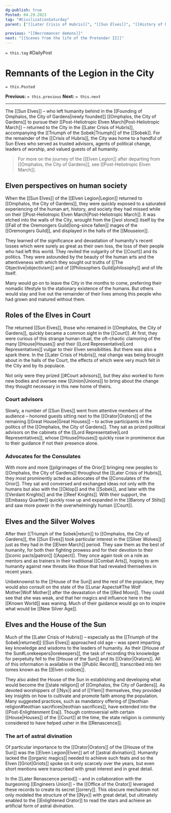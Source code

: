```yaml
---
dg-publish: true
Posted: 04.29.2023
tag: "#CivilizationSaturday"
parent: ["[[Later Crisis of Hubris]]", "[[Sun Elves]]", "[[History of human contact with the Orior]]", "[[Races of the Orior in the City]]"]

previous: "[[Necromancer demons]]"
next: "[[Scenes from the life of the Pretender II]]"
---
```

`= this.tag` #DailyPost 
# Remnants of the Legion in the City
`= this.Posted`

**Previous:** `= this.previous`
**Next:** `= this.next`

---

The [[Sun Elves]] – who left humanity behind in the [[Founding of Omphalos, the City of Gardens|newly founded]] [[Omphalos, the City of Gardens]] to pursue their [[Post-Heliotropic Elven March|Post-Heliotropic March]] – returned to the City in the [[Later Crisis of Hubris]], accompanying the [[Triumph of the Sobek|Triumph]] of the [[Sobek]]. For the remainder of the [[Crisis of Hubris]], the City was home to a handful of Sun Elves who served as trusted advisors, agents of political change, leaders of worship, and valued guests of all humanity.

> For more on the journey of the [[Elven Legion]] after departing from [[Omphalos, the City of Gardens]], see [[Post-Heliotropic Elven March]].

## Elven perspectives on human society

When the [[Sun Elves]] of the [[Elven Legion|Legion]] returned to [[Omphalos, the City of Gardens]], they were quickly exposed to a saturated experiencing of the human art, history, and society they had missed while on their [[Post-Heliotropic Elven March|Post-Heliotropic March]]. It was etched into the walls of the City, wrought from the [[wol stone]] itself by the [[Fall of the Oremongers Guild|long-since fallen]] mages of the [[Oremongers Guild]], and displayed in the halls of the [[Mouseion]].

They learned of the significance and devastation of humanity's recent losses which were surely as great as their own loss, the loss of their people who had left this world. They reviled the vulgarity of the [[Court]] and its politics. They were astounded by the beauty of the human arts and the attentiveness with which they sought out truths of [[The Objective|objectivism]] and of [[Philosophers Guild|philosophy]] and of life itself.

Many would go on to leave the City in the months to come, preferring their nomadic lifestyle to the stationary existence of the humans. But others would stay and live out the remainder of their lives among this people who had grown and matured without them.

## Roles of the Elves in Court

The returned [[Sun Elves]], those who remained in [[Omphalos, the City of Gardens]], quickly became a common sight in the [[Court]]. At first, they were curious of this strange human ritual, the oft-chaotic clamoring of the many [[House|Houses]] and their [[Lord Representative|Lord Representatives]] vulgar to their Elven sensibilities. But there was also a spark there. In the [[Later Crisis of Hubris]], real change was being brought about in the halls of the Court, the effects of which were very much felt in the City and by its populace.

Not only were they prized [[#Court advisors]], but they also worked to form new bodies and oversee new [[Union|Unions]] to bring about the change they thought necessary in this new home of theirs.

### Court advisors

Slowly, a number of [[Sun Elves]] went from attentive members of the audience – honored guests sitting next to the [[Orator|Orators]] of the remaining [[Great House|Great Houses]] – to active participants in the politics of the [[Omphalos, the City of Gardens]]. They sat as prized political advisors on the cabinets of the [[Lord Representative|Lord Representatives]], whose [[House|Houses]] quickly rose in prominence due to their guidance if not their presence alone.

### Advocates for the Consulates

With more and more [[pilgrimages of the Orior]] bringing new peoples to [[Omphalos, the City of Gardens]] throughout the [[Later Crisis of Hubris]], they most prominently acted as advocates of the [[Consulates of the Orior]]. They sat and conversed and exchanged ideas not only with the humans but also with the [[Oklop]] and the [[Sobek]], and later with the [[Verdant Knights]] and the [[Reef Knights]]. With their support, the [[Embassy Quarter]] quickly rose up and expanded in the [[Barony of Stilts]] and saw more power in the overwhelmingly human [[Court]].

## Elves and the Silver Wolves

After their [[Triumph of the Sobek|return]] to [[Omphalos, the City of Gardens]], the [[Sun Elves]] took particular interest in the [[Silver Wolves]] just as they had in the [[Elven March]] period. They saw them as the best of humanity, for both their fighting prowess and for their devotion to their [[iconic pacts|patron]] [[Aspect]]. They once again took on a role as mentors and as trainers in their traditional [[Combat Arts]], hoping to arm humanity against new threats like those that had revealed themselves in recent years.

Unbeknownst to the [[House of the Sun]] and the rest of the populace, they would also consult on the state of the [[Lunar Aspects#The Wolf Mother|Wolf Mother]] after the devastation of the [[Red Moon]]. They could see that she was weak, and that her magics and influence here in the [[Known World]] was waning. Much of their guidance would go on to inspire what would be [[New Silver Age]].

## Elves and the House of the Sun


Much of the [[Later Crisis of Hubris]] – especially as the [[Triumph of the Sobek|returned]] [[Sun Elves]] approached old age – was spent imparting key knowledge and wisdoms to the leaders of humanity. As their [[House of the Sun#Lorekeepers|lorekeepers]], the task of recording this knowledge for perpetuity fell to the [[House of the Sun]] and its [[Orator|Orators]]. All of this information is available in the [[Public Record]], transcribed into ten tomes known as the [[Elven codices]].

They also aided the House of the Sun in establishing and developing what would become the [[state religion]] of [[Omphalos, the City of Gardens]]. As devoted worshippers of [[Nyx]] and of [[Ylem]] themselves, they provided key insights on how to cultivate and promote faith among the population. Many suggested practices, such as mandatory offering of [[teothian religion#teothian sacrifices|teothian sacrifices]], have extended into the [[Post-Enlightenment Era]]. Though controversial with certain [[House|Houses]] of the [[Court]] at the time, the state religion is commonly considered to have helped usher in the [[Renascence]].

### The art of astral divination

Of particular importance to the [[Orator|Orators]] of the [[House of the Sun]] was the [[Elven Legion|Elven]] art of [[astral divination]]. Humanity lacked the [[organic magics]] needed to achieve such feats and so the Elven [[Griot|Griots]] spoke on it only scarcely over the years, but even short mentions were transcribed with great interest and in great detail.

In the [[Later Renascence period]] – and in collaboration with the burgeoning [[Engineers Union]] – the [[Office of the Orator]] leveraged these records to create its secret [[orrery]]. This obscure mechanism not only modeled the structure of the [[Nyx]] with great detail, but ultimately enabled to the [[Enlightened Orator]] to read the stars and achieve an artificial form of astral divination.